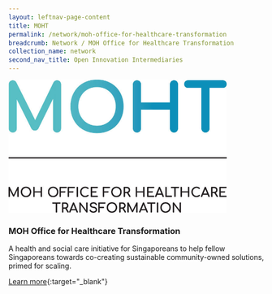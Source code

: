 ```yaml
---
layout: leftnav-page-content
title: MOHT
permalink: /network/moh-office-for-healthcare-transformation
breadcrumb: Network / MOH Office for Healthcare Transformation
collection_name: network
second_nav_title: Open Innovation Intermediaries
---
```


<a href="https://www.moht.com.sg/design4impacto">
<img src="/images/partners/MOHT-Logo.jpg" alt="1" style="width:430px;height:262px">
</a>

<h3>MOH Office for Healthcare Transformation</h3>

A health and social care initiative for Singaporeans to help fellow Singaporeans towards co-creating sustainable community-owned solutions, primed for scaling.

[Learn more](https://www.moht.com.sg/design4impact){:target="_blank"}
